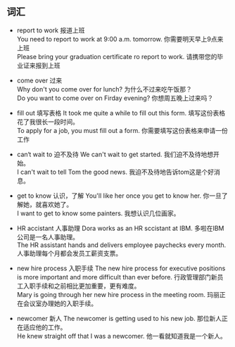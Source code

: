 ## 词汇
* report to work 报道上班  
You need to report to work at 9:00 a.m. tomorrow.  你需要明天早上9点来上班  
Please bring your graduation certificate ro report to work.  请携带您的毕业证来报到上班  

* come over 过来  
Why don't you come over for lunch?  为什么不过来吃午饭那？  
Do you want to come over on Firday evening? 你想周五晚上过来吗？  

* fill out  填写表格
It took me quite a while to fill out this form.  填写这份表格花了我很长一段时间。  
To apply for a job, you must fill out a form. 你需要填写这份表格来申请一份工作  

* can‘t wait to 迫不及待
We can't wait to get started. 我们迫不及待地想开始。  
I can't wait to tell Tom the good news. 我迫不及待地告诉tom这是个好消息。 

* get to know 认识，了解
You'll like her once you get to know her. 你一旦了解她，就喜欢她了。  
I want to get to know some painters. 我想认识几位画家。  

* HR accistant 人事助理
Dora works as an HR sccistant at IBM. 多啦在IBM公司是一名人事助理。  
The HR assistant hands and delivers employee paychecks every month. 人事助理每个月都会发员工薪资支票。  

* new hire process 入职手续
The new hire process for executive positions is more important and more difficult than ever before. 行政管理部门新员工入职手续和之前相比更加重要，更有难度。  
Mary is going through her new hire process in the meeting room.  玛丽正在会议室办理她的入职手续。 

* newcomer 新人
The newcomer is getting used to his new job. 那位新人正在适应他的工作。  
He knew straight off that I was a newcomer.  他一看就知道我是一个新人。  
